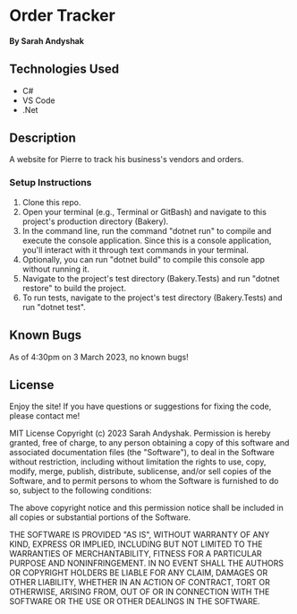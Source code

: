 # Order Tracker

#### By Sarah Andyshak

## Technologies Used

* C#
* VS Code
* .Net

## Description
A website for Pierre to track his business's vendors and orders. 

### Setup Instructions

1. Clone this repo.
2. Open your terminal (e.g., Terminal or GitBash) and navigate to this project's production directory (Bakery).
3. In the command line, run the command "dotnet run" to compile and execute the console application. Since this is a console application, you'll interact with it through text commands in your terminal.
4. Optionally, you can run "dotnet build" to compile this console app without running it.
5. Navigate to the project's test directory (Bakery.Tests) and run "dotnet restore" to build the project. 
6. To run tests, navigate to the project's test directory (Bakery.Tests) and run "dotnet test". 

## Known Bugs

As of 4:30pm on 3 March 2023, no known bugs!

## License
Enjoy the site! If you have questions or suggestions for fixing the code, please contact me!

MIT License Copyright (c) 2023 Sarah Andyshak. Permission is hereby granted, free of charge, to any person obtaining a copy of this software and associated documentation files (the "Software"), to deal in the Software without restriction, including without limitation the rights to use, copy, modify, merge, publish, distribute, sublicense, and/or sell copies of the Software, and to permit persons to whom the Software is furnished to do so, subject to the following conditions:

The above copyright notice and this permission notice shall be included in all copies or substantial portions of the Software.

THE SOFTWARE IS PROVIDED "AS IS", WITHOUT WARRANTY OF ANY KIND, EXPRESS OR IMPLIED, INCLUDING BUT NOT LIMITED TO THE WARRANTIES OF MERCHANTABILITY, FITNESS FOR A PARTICULAR PURPOSE AND NONINFRINGEMENT. IN NO EVENT SHALL THE AUTHORS OR COPYRIGHT HOLDERS BE LIABLE FOR ANY CLAIM, DAMAGES OR OTHER LIABILITY, WHETHER IN AN ACTION OF CONTRACT, TORT OR OTHERWISE, ARISING FROM, OUT OF OR IN CONNECTION WITH THE SOFTWARE OR THE USE OR OTHER DEALINGS IN THE SOFTWARE.